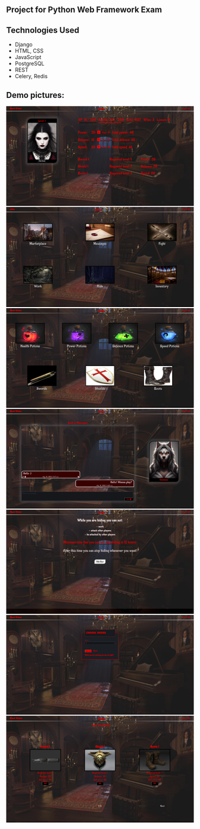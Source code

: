 ## Project for Python Web Framework Exam

<h2> Technologies Used </h2>
<ul>
  <li>Django</li>
  <li>HTML, CSS</li>
  <Li>JavaScript</li>
  <li>PostgreSQL </li>
  <li>REST</li>
  <li>Celery, Redis</li>
</ul>

<h2> Demo pictures: </h2>
<img src="https://github.com/ddimitrovv/Python_Web_Framework_Django/blob/main/Vampires_vs_Werewolves/demo_images/Black-Widow.png" />
<img src="https://github.com/ddimitrovv/Python_Web_Framework_Django/blob/main/Vampires_vs_Werewolves/demo_images/home-page.png" />
<img src="https://github.com/ddimitrovv/Python_Web_Framework_Django/blob/main/Vampires_vs_Werewolves/demo_images/marketplace.png" />
<img src="https://github.com/ddimitrovv/Python_Web_Framework_Django/blob/main/Vampires_vs_Werewolves/demo_images/messages.png" />
<img src="https://github.com/ddimitrovv/Python_Web_Framework_Django/blob/main/Vampires_vs_Werewolves/demo_images/hide.png" />
<img src="https://github.com/ddimitrovv/Python_Web_Framework_Django/blob/main/Vampires_vs_Werewolves/demo_images/work.png" />
<img src="https://github.com/ddimitrovv/Python_Web_Framework_Django/blob/main/Vampires_vs_Werewolves/demo_images/inventory.png" />
